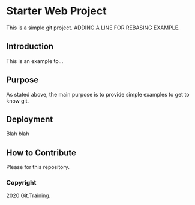 # Starter Web Project

This is a simple git project. ADDING A LINE FOR REBASING EXAMPLE.

## Introduction

This is an example to...

## Purpose

As stated above, the main purpose is to provide simple examples to get to know git.

## Deployment

Blah blah

## How to Contribute

Please for this repository.

### Copyright

2020 Git.Training.
